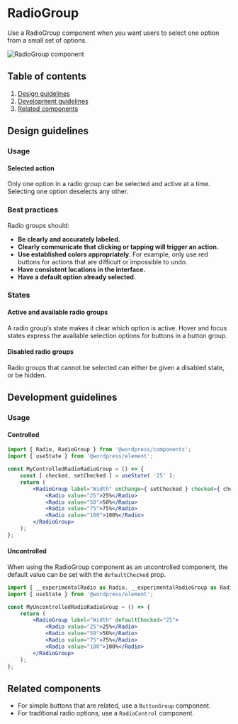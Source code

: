 # RadioGroup

Use a RadioGroup component when you want users to select one option from a small set of options.

![RadioGroup component](https://wordpress.org/gutenberg/files/2018/12/s_96EC471FE9C9D91A996770229947AAB54A03351BDE98F444FD3C1BF0CED365EA_1541792995815_ButtonGroup.png)

## Table of contents

1. [Design guidelines](#design-guidelines)
2. [Development guidelines](#development-guidelines)
3. [Related components](#related-components)

## Design guidelines

### Usage

#### Selected action

Only one option in a radio group can be selected and active at a time. Selecting one option deselects any other.

### Best practices

Radio groups should:

- **Be clearly and accurately labeled.**
- **Clearly communicate that clicking or tapping will trigger an action.**
- **Use established colors appropriately.** For example, only use red buttons for actions that are difficult or impossible to undo.
- **Have consistent locations in the interface.**
- **Have a default option already selected.**

### States

#### Active and available radio groups

A radio group’s state makes it clear which option is active. Hover and focus states express the available selection options for buttons in a button group.

#### Disabled radio groups

Radio groups that cannot be selected can either be given a disabled state, or be hidden.

## Development guidelines

### Usage

#### Controlled

```jsx
import { Radio, RadioGroup } from '@wordpress/components';
import { useState } from '@wordpress/element';

const MyControlledRadioRadioGroup = () => {
	const [ checked, setChecked ] = useState( '25' );
	return (
		<RadioGroup label="Width" onChange={ setChecked } checked={ checked }>
			<Radio value="25">25%</Radio>
			<Radio value="50">50%</Radio>
			<Radio value="75">75%</Radio>
			<Radio value="100">100%</Radio>
		</RadioGroup>
	);
};
```

#### Uncontrolled

When using the RadioGroup component as an uncontrolled component, the default value can be set with the `defaultChecked` prop.

```jsx
import { __experimentalRadio as Radio, __experimentalRadioGroup as RadioGroup } from '@wordpress/components';
import { useState } from '@wordpress/element';

const MyUncontrolledRadioRadioGroup = () => {
	return (
		<RadioGroup label="Width" defaultChecked="25">
			<Radio value="25">25%</Radio>
			<Radio value="50">50%</Radio>
			<Radio value="75">75%</Radio>
			<Radio value="100">100%</Radio>
		</RadioGroup>
	);
};
```

## Related components

- For simple buttons that are related, use a `ButtonGroup` component.
- For traditional radio options, use a `RadioControl` component.
